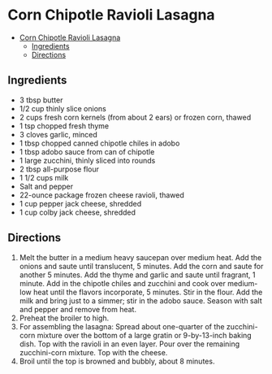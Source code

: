 # Corn Chipotle Ravioli Lasagna

- [Corn Chipotle Ravioli Lasagna](#corn-chipotle-ravioli-lasagna)
  - [Ingredients](#ingredients)
  - [Directions](#directions)

## Ingredients

- 3 tbsp butter
- 1/2 cup thinly slice onions
- 2 cups fresh corn kernels (from about 2 ears) or frozen corn, thawed
- 1 tsp chopped fresh thyme
- 3 cloves garlic, minced
- 1 tbsp chopped canned chipotle chiles in adobo
- 1 tbsp adobo sauce from can of chipotle
- 1 large zucchini, thinly sliced into rounds
- 2 tbsp all-purpose flour
- 1 1/2 cups milk
- Salt and pepper
- 22-ounce package frozen cheese ravioli, thawed
- 1 cup pepper jack cheese, shredded
- 1 cup colby jack cheese, shredded

## Directions

1. Melt the butter in a medium heavy saucepan over medium heat. Add the onions and saute until translucent, 5 minutes. Add the corn and saute for another 5 minutes. Add the thyme and garlic and saute until fragrant, 1 minute. Add in the chipotle chiles and zucchini and cook over medium-low heat until the flavors incorporate, 5 minutes. Stir in the flour. Add the milk and bring just to a simmer; stir in the adobo sauce. Season with salt and pepper and remove from heat.
1. Preheat the broiler to high.
1. For assembling the lasagna: Spread about one-quarter of the zucchini-corn mixture over the bottom of a large gratin or 9-by-13-inch baking dish. Top with the ravioli in an even layer. Pour over the remaining zucchini-corn mixture. Top with the cheese.
1. Broil until the top is browned and bubbly, about 8 minutes.
